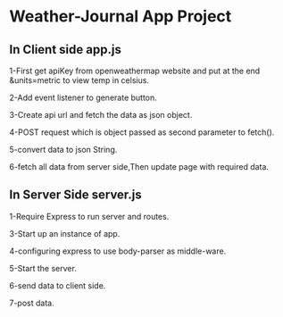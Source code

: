 # Weather-Journal App Project

## In Client side app.js

1-First get apiKey from openweathermap website and put at the end &units=metric to view temp in celsius.

2-Add event listener to generate button.

3-Create api url and fetch the data as json object.

4-POST request which is object passed as second parameter to fetch().

5-convert data to json String. 

6-fetch all data from server side,Then update page with required data.

## In Server Side server.js

1-Require Express to run server and routes.

3-Start up an instance of app.

4-configuring express to use body-parser as middle-ware.

5-Start the server.

6-send data to client side. 

7-post data.



           

 
